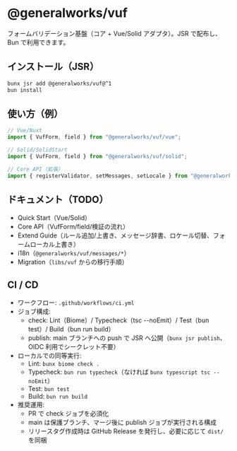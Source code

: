 # @generalworks/vuf

フォームバリデーション基盤（コア + Vue/Solid アダプタ）。JSR で配布し、Bun で利用できます。

## インストール（JSR）

```bash
bunx jsr add @generalworks/vuf@^1
bun install
```

## 使い方（例）

```ts
// Vue/Nuxt
import { VufForm, field } from "@generalworks/vuf/vue";

// Solid/SolidStart
import { VufForm, field } from "@generalworks/vuf/solid";

// Core API（拡張）
import { registerValidator, setMessages, setLocale } from "@generalworks/vuf";
```

## ドキュメント（TODO）

- Quick Start（Vue/Solid）
- Core API（VufForm/field/検証の流れ）
- Extend Guide（ルール追加/上書き、メッセージ辞書、ロケール切替、フォームローカル上書き）
- i18n（`@generalworks/vuf/messages/*`）
- Migration（`libs/vuf` からの移行手順）

## CI / CD

- ワークフロー: `.github/workflows/ci.yml`
- ジョブ構成:
  - check: Lint（Biome）/ Typecheck（tsc --noEmit）/ Test（bun test）/ Build（bun run build）
  - publish: main ブランチへの push で JSR へ公開（`bunx jsr publish`、OIDC 利用でシークレット不要）
- ローカルでの同等実行:
  - Lint: `bunx biome check .`
  - Typecheck: `bun run typecheck`（なければ `bunx typescript tsc --noEmit`）
  - Test: `bun test`
  - Build: `bun run build`
- 推奨運用:
  - PR で check ジョブを必須化
  - main は保護ブランチ、マージ後に publish ジョブが実行される構成
  - リリースタグ作成時は GitHub Release を発行し、必要に応じて `dist/` を同梱

